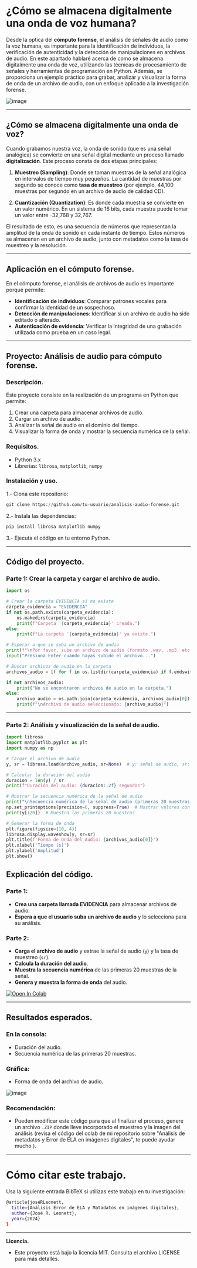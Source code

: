 # ¿Cómo se almacena digitalmente una onda de voz humana?

Desde la optica del **cómputo forense**, el análisis de señales de audio como la voz humana, es importante para la identificación de individuos, la verificación de autenticidad y la detección de manipulaciones en archivos de audio. En este apartado hablaré acerca de como se almacena digitalmente una onda de voz, utilizando las técnicas de procesamiento de señales y herramientas de programación en Python. Además, se proporciona un ejemplo práctico para grabar, analizar y visualizar la forma de onda de un archivo de audio, con un enfoque aplicado a la investigación forense.

![image](https://drive.google.com/uc?export=view&id=1EKry_Wr-m-ebiTNXmwOgyeZg676okr_b)

---

## ¿Cómo se almacena digitalmente una onda de voz?

Cuando grabamos nuestra voz, la onda de sonido (que es una señal analógica) se convierte en una señal digital mediante un proceso llamado **digitalización**. Este proceso consta de dos etapas principales:

1. **Muestreo (Sampling)**: Donde se toman muestras de la señal analógica en intervalos de tiempo muy pequeños. La cantidad de muestras por segundo se conoce como **tasa de muestreo** (por ejemplo, 44,100 muestras por segundo en un archivo de audio de calidad CD).

2. **Cuantización (Quantization)**: Es donde cada muestra se convierte en un valor numérico. En un sistema de 16 bits, cada muestra puede tomar un valor entre -32,768 y 32,767.

El resultado de esto, es una secuencia de números que representan la amplitud de la onda de sonido en cada instante de tiempo. Estos números se almacenan en un archivo de audio, junto con metadatos como la tasa de muestreo y la resolución.

---

## Aplicación en el cómputo forense.

En el cómputo forense, el análisis de archivos de audio es importante porqué permite:
- **Identificación de individuos**: Comparar patrones vocales para confirmar la identidad de un sospechoso.
- **Detección de manipulaciones**: Identificar si un archivo de audio ha sido editado o alterado.
- **Autenticación de evidencia**: Verificar la integridad de una grabación utilizada como prueba en un caso legal.

---

## Proyecto: Análisis de audio para cómputo forense.

### Descripción.
Este proyecto consiste en la realización de un programa en Python que permite:
1. Crear una carpeta para almacenar archivos de audio.
2. Cargar un archivo de audio.
3. Analizar la señal de audio en el dominio del tiempo.
4. Visualizar la forma de onda y mostrar la secuencia numérica de la señal.

### Requisitos.
- Python 3.x
- Librerías: `librosa`, `matplotlib`, `numpy`

### Instalación y uso.
1.- Clona este repositorio:

```python
git clone https://github.com/tu-usuario/analisis-audio-forense.git
```
2.- Instala las dependencias:

```python
pip install librosa matplotlib numpy
```
3.- Ejecuta el código en tu entorno Python.

---

## Código del proyecto.

### Parte 1: Crear la carpeta y cargar el archivo de audio.

```python
import os

# Crear la carpeta EVIDENCIA si no existe
carpeta_evidencia = "EVIDENCIA"
if not os.path.exists(carpeta_evidencia):
    os.makedirs(carpeta_evidencia)
    print(f"Carpeta '{carpeta_evidencia}' creada.")
else:
    print(f"La carpeta '{carpeta_evidencia}' ya existe.")

# Esperar a que se suba un archivo de audio
print(f"\nPor favor, sube un archivo de audio (formato .wav, .mp3, etc.) a la carpeta '{carpeta_evidencia}'.")
input("Presiona Enter cuando hayas subido el archivo...")

# Buscar archivos de audio en la carpeta
archivos_audio = [f for f in os.listdir(carpeta_evidencia) if f.endswith(('.wav', '.mp3', '.m4a', '.flac', '.ogg'))]

if not archivos_audio:
    print("No se encontraron archivos de audio en la carpeta.")
else:
    archivo_audio = os.path.join(carpeta_evidencia, archivos_audio[0])
    print(f"\nArchivo de audio seleccionado: {archivo_audio}")
```
----
### Parte 2: Análisis y visualización de la señal de audio.

```python
import librosa
import matplotlib.pyplot as plt
import numpy as np

# Cargar el archivo de audio
y, sr = librosa.load(archivo_audio, sr=None)  # y: señal de audio, sr: tasa de muestreo

# Calcular la duración del audio
duracion = len(y) / sr
print(f"Duración del audio: {duracion:.2f} segundos")

# Mostrar la secuencia numérica de la señal de audio
print("\nSecuencia numérica de la señal de audio (primeras 20 muestras):")
np.set_printoptions(precision=6, suppress=True)  # Mostrar valores con 6 decimales
print(y[:20])  # Muestra las primeras 20 muestras

# Generar la forma de onda
plt.figure(figsize=(10, 4))
librosa.display.waveshow(y, sr=sr)
plt.title(f'Forma de Onda del Audio: {archivos_audio[0]}')
plt.xlabel('Tiempo (s)')
plt.ylabel('Amplitud')
plt.show()
```

## Explicación del código.

### Parte 1:
- **Crea una carpeta llamada EVIDENCIA** para almacenar archivos de audio.
- **Espera a que el usuario suba un archivo de audio** y lo selecciona para su análisis.

### Parte 2:
- **Carga el archivo de audio** y extrae la señal de audio (`y`) y la tasa de muestreo (`sr`).
- **Calcula la duración del audio**.
- **Muestra la secuencia numérica** de las primeras 20 muestras de la señal.
- **Genera y muestra la forma de onda** del audio.

[![Open In Colab](https://colab.research.google.com/assets/colab-badge.svg)](https://colab.research.google.com/drive/1QAR8exd7P6oxLK3MTD4JF1WjgP6-YN5h?usp=sharing)

---

## Resultados esperados.

### En la consola:
- Duración del audio.
- Secuencia numérica de las primeras 20 muestras.

### Gráfica:
- Forma de onda del archivo de audio.

![image](https://drive.google.com/uc?export=view&id=1WEY16S8WdK4BCxA7Hb029vuRsR2FzOSc)

### Recomendación:
- Pueden modificar este código para que al finalizar el proceso, genere un archivo `.ZIP` donde lleve incorporado el muestreo y la imagen del análisis (revisa el código del colab de mi repositorio sobre "Análisis de metadatos y Error de ELA en imágenes digitales", te puede ayudar mucho ).

---
# Cómo citar este trabajo.
Usa la siguiente entrada BibTeX si utilizas este trabajo en tu investigación:
```bash
@article{joséRLeonett,
  title={Análisis Error de ELA y Matadatos en imágenes digitales},
  author={José R. Leonett},
  year={2024}
}
```
---
**Licencia.**
- Este proyecto está bajo la licencia MIT. Consulta el archivo LICENSE para más detalles.


